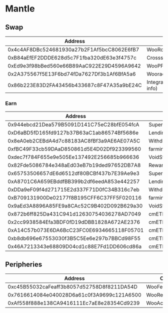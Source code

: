 # Mantle

## Swap

<table><thead><tr><th width="462">Address</th><th>Contract</th></tr></thead><tbody><tr><td>0x4c4AF8DBc524681930a27b2F1Af5bcC8062E6fB7</td><td>WooRouterV2</td></tr><tr><td>0xB84aEfEF2DDDE628d5c7F1fba320dE63e3f4757c</td><td>CrossswapRouterv5</td></tr><tr><td>0xEd9e3f98bBed560e66B89AaC922E29D4596A9642</td><td>WooPPV2</td></tr><tr><td>0x2A375567f5E13F6bd74fDa7627Df3b1Af6BfA5a6</td><td>WooracleV2.1</td></tr><tr><td>0x86b223E83D2FA43456b433687c8F47A35a9bE24C</td><td>IntegrationHelper(token info)</td></tr></tbody></table>

### Earn <a href="#earn" id="earn"></a>

<table><thead><tr><th width="476">Address</th><th>Contract</th></tr></thead><tbody><tr><td>0x944ebcd21Dea579B5091D141C75eC28bfE054fcA</td><td>SuperChargerVault_mETH</td></tr><tr><td>0xD6aBD5fD165fd9127b37B63aC1ab86574Bf5686e</td><td>LendingManager_mETH</td></tr><tr><td>0x8eA0eb2CEBdA4d7c88183AC8fBf3a9AE6AE07A5C</td><td>WithdrawManager_mETH</td></tr><tr><td>0xfBC49F33cb59DAaD850861d5E4D02Df923399560</td><td>farmingvault_mETH</td></tr><tr><td>0xdec7f784F655e9e505Ee137492E256685b966636</td><td>VoidStrategy_mETH</td></tr><tr><td>0x82Fde5086784e348aEd03eB7b19ded97652DB7A8</td><td>RewardMasterchef</td></tr><tr><td>0x65753506657dE6d6512df80BCBf437b7E39Ae9e3</td><td>SuperChargerVault_USDT</td></tr><tr><td>0xA8701C6A659EBddfBB399b2df6eedA853e442257</td><td>LendingManager_USDT</td></tr><tr><td>0xDDa9eF09f4d271715E2d337F71D0fC34B316c7eb</td><td>WithdrawManager_USDT</td></tr><tr><td>0xB709131900De02177f8B195CFF6C37FF5F020116</td><td>farmingvault_USDT</td></tr><tr><td>0x9aEd3A8896A85FE9a8CAc52C9B402D092B629a30</td><td>VoidStrategy_USDT</td></tr><tr><td>0x872b6ff825Da431C941d12630754036278AD7049</td><td>cmETH_SuperChargerVaultV2</td></tr><tr><td>0x2cc9938584Efa3BDF0fD19dDBB1828A672AE2376</td><td>cmETH_LendingManager</td></tr><tr><td>0xA14C57b073E6DA6BcC23FC0E6934665118F05701</td><td>cmETH_WithdrawManagerV2</td></tr><tr><td>0xb8db696e67553030f3B5C5Ee6e297b7BBCd98F55</td><td>cmETH_WOOFiVaultV2</td></tr><tr><td>0x46A7213343e68809D04cd1c88E7Fd1DD606cd86a</td><td>cmETH_VoidStrategy</td></tr></tbody></table>

## Peripheries

<table><thead><tr><th width="471">Address</th><th>Contract</th></tr></thead><tbody><tr><td>0xc45B55032caFeaff3b8057d52758D8f8211DA54D</td><td>WooFeeManager</td></tr><tr><td>0x7616614084e040028D6a61c0f3A9699c121A6500</td><td>WooRebateManager</td></tr><tr><td>0xAf558f888e138CA9416111Ec7aE8e28354Cd9239</td><td>WooAccessManager</td></tr></tbody></table>
